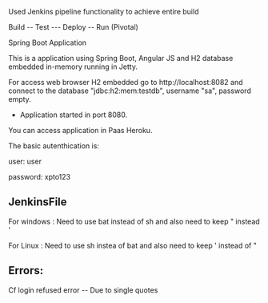  Used Jenkins pipeline functionality to achieve entire build
 
 Build -- Test --- Deploy -- Run (Pivotal)


Spring Boot Application

This is a application using Spring Boot, Angular JS and H2 database embedded in-memory running in Jetty.

For access web browser H2 embedded go to http://localhost:8082 and connect to the database "jdbc:h2:mem:testdb", username "sa", password empty.

- Application started in port 8080.

You can access application in Paas Heroku.

The basic autenthication is:

user: user

password: xpto123




JenkinsFile 
-----------
For windows : Need to use bat instead of sh and also need to keep " instead '

For Linux : Need to use sh instea of bat and also need to keep ' instead of "

Errors:
-----------
Cf login refused error -- Due to single quotes
